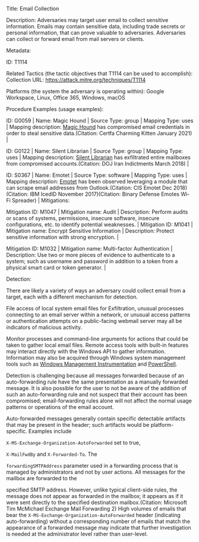 Title: Email Collection

Description: Adversaries may target user email to collect sensitive information. Emails may contain sensitive data, including trade secrets or personal information, that can prove valuable to adversaries. Adversaries can collect or forward email from mail servers or clients.

Metadata:

ID: T1114

Related Tactics (the tactic objectives that T1114 can be used to accomplish): Collection URL: https://attack.mitre.org/techniques/T1114

Platforms (the system the adversary is operating within): Google Workspace, Linux, Office 365, Windows, macOS

Procedure Examples (usage examples):

ID: G0059 | Name: Magic Hound | Source Type: group | Mapping Type: uses | Mapping description: [Magic Hound](https://attack.mitre.org/groups/G0059) has compromised email credentials in order to steal sensitive data.(Citation: Certfa Charming Kitten January 2021) |

ID: G0122 | Name: Silent Librarian | Source Type: group | Mapping Type: uses | Mapping description: [Silent Librarian](https://attack.mitre.org/groups/G0122) has exfiltrated entire mailboxes from compromised accounts.(Citation: DOJ Iran Indictments March 2018) |

ID: S0367 | Name: Emotet | Source Type: software | Mapping Type: uses | Mapping description: [Emotet](https://attack.mitre.org/software/S0367) has been observed leveraging a module that can scrape email addresses from Outlook.(Citation: CIS Emotet Dec 2018)(Citation: IBM IcedID November 2017)(Citation: Binary Defense Emotes Wi-Fi Spreader) | Mitigations:

Mitigation ID: M1047 | Mitigation name: Audit | Description: Perform audits or scans of systems, permissions, insecure software, insecure configurations, etc. to identify potential weaknesses. | Mitigation ID: M1041 | Mitigation name: Encrypt Sensitive Information | Description: Protect sensitive information with strong encryption. |

Mitigation ID: M1032 | Mitigation name: Multi-factor Authentication | Description: Use two or more pieces of evidence to authenticate to a system; such as username and password in addition to a token from a physical smart card or token generator. |

Detection:

There are likely a variety of ways an adversary could collect email from a target, each with a different mechanism for detection.

File access of local system email files for Exfiltration, unusual processes connecting to an email server within a network, or unusual access patterns or authentication attempts on a public-facing webmail server may all be indicators of malicious activity.

Monitor processes and command-line arguments for actions that could be taken to gather local email files. Remote access tools with built-in features may interact directly with the Windows API to gather information. Information may also be acquired through Windows system management tools such as [Windows Management Instrumentation](https://attack.mitre.org/techniques/T1047) and [PowerShell](https://attack.mitre.org/techniques/T1059/001).

Detection is challenging because all messages forwarded because of an auto-forwarding rule have the same presentation as a manually forwarded message. It is also possible for the user to not be aware of the addition of such an auto-forwarding rule and not suspect that their account has been compromised; email-forwarding rules alone will not affect the normal usage patterns or operations of the email account.

Auto-forwarded messages generally contain specific detectable artifacts that may be present in the header; such artifacts would be platform-specific. Examples include

<code>X-MS-Exchange-Organization-AutoForwarded</code> set to true,

<code>X-MailFwdBy</code> and <code>X-Forwarded-To</code>. The

<code>forwardingSMTPAddress</code> parameter used in a forwarding process that is managed by administrators and not by user actions. All messages for the mailbox are forwarded to the

specified SMTP address. However, unlike typical client-side rules, the message does not appear as forwarded in the mailbox; it appears as if it were sent directly to the specified destination mailbox.(Citation: Microsoft Tim McMichael Exchange Mail Forwarding 2) High volumes of emails that bear the <code>X-MS-Exchange-Organization-AutoForwarded</code> header (indicating auto-forwarding) without a corresponding number of emails that match the appearance of a forwarded message may indicate that further investigation is needed at the administrator level rather than user-level.
